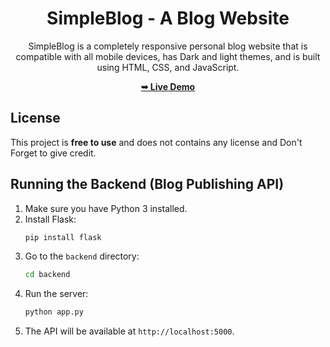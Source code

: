 <div align="center">

# SimpleBlog - A Blog Website

SimpleBlog is a completely responsive personal blog website that is compatible with all mobile devices, has Dark and light themes, and is built using HTML, CSS, and JavaScript.

 <a href="https://codingstella.github.io/personal-blog-website/"><strong>➥ Live Demo</strong></a> 
 
 </div>

## License

This project is **free to use** and does not contains any license and Don't Forget to give credit.

## Running the Backend (Blog Publishing API)

1. Make sure you have Python 3 installed.
2. Install Flask:
   ```sh
   pip install flask
   ```
3. Go to the `backend` directory:
   ```sh
   cd backend
   ```
4. Run the server:
   ```sh
   python app.py
   ```
5. The API will be available at `http://localhost:5000`.
